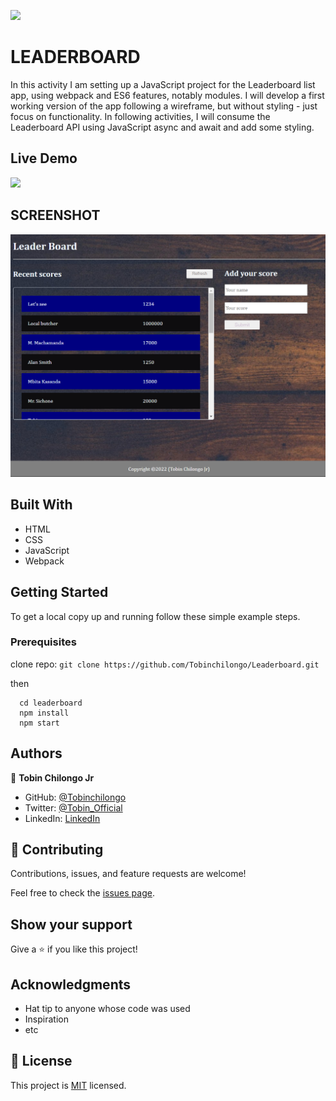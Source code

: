 ![](https://img.shields.io/badge/Microverse-blueviolet)

# LEADERBOARD

In this activity I am setting up a JavaScript project for the Leaderboard list app, using webpack and ES6 features, notably modules. I will develop a first working version of the app following a wireframe, but without styling - just focus on functionality. In following activities, I will consume the Leaderboard API using JavaScript async and await and add some styling.

## Live Demo
![](https://tobinchilongo.github.io/Leaderboard/)

## SCREENSHOT

![screenshot](./images/Screenshot.png)

## Built With

- HTML
- CSS
- JavaScript
- Webpack

## Getting Started

To get a local copy up and running follow these simple example steps.

### Prerequisites

clone repo: `git clone https://github.com/Tobinchilongo/Leaderboard.git`

then
```
  cd leaderboard
  npm install
  npm start
```

## Authors

👤 **Tobin Chilongo Jr**

- GitHub: [@Tobinchilongo](https://github.com/Tobinchilongo)
- Twitter: [@Tobin_Official](https://twitter.com/Tobin_Official)
- LinkedIn: [LinkedIn](https://www.linkedin.com/in/tobin-chilongo-a6736415a/)

## 🤝 Contributing

Contributions, issues, and feature requests are welcome!

Feel free to check the [issues page](../../issues/).

## Show your support

Give a ⭐️ if you like this project!

## Acknowledgments

- Hat tip to anyone whose code was used
- Inspiration
- etc

## 📝 License

This project is [MIT](./MIT.md) licensed.
